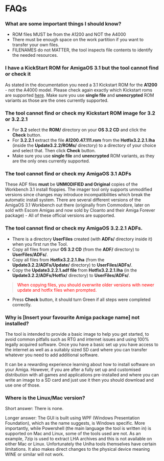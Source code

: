 # FAQs

### What are some important things I should know?
- ROM files MUST be from the A1200 and NOT the A4000
- There must be enough space on the work partition if you want to transfer your own files. 
- FILENAMES do not MATTER, the tool inspects file contents to identify the needed resources.

### I have a KickStart ROM for AmigaOS **3.1** but the tool cannot find or check it
As stated in the documentation you need a 3.1 Kickstart ROM for the **A1200** - not the A4000 model. 
Please check again exactly which Kickstart roms are supported [here](instructions.md#kickstart-rom-files). 
Make sure you use **single file** and **unencrypted** ROM variants as those are the ones currently supported.

### The tool cannot find or check my Kickstart ROM image for **3.2 or 3.2.2.1**
- For **3.2** select the **ROM/** directory on your **OS 3.2 CD** and click the **Check** button.
- For **3.2.2.1** extract the file **A1200.47.111.rom** from the **Hotfix3.2.2.1.lha** (inside the **Update3.2.2/ROMs/** directory) to a directory of your choice and select that. Then click **Check** button.
- Make sure you use **single file** and **unencrypted** ROM variants, as they are the only ones currently supported.

### The tool cannot find or check my AmigaOS 3.1 ADFs
These ADF files **must** be **UNMODIFIED and Original** copies of the Workbench 3.1 install floppies. The imager tool only supports unmodified versions since changes may introduce incompatibilities which break the automatic install system. 
There are several different versions of the AmigaOS 3.1 Workbench out there (originally from Commodore, later on sold with Escom Amigas and now sold by Cloanto and their Amiga Forever package) - All of these official versions are supported.

### The tool cannot find or check my AmigaOS 3.2.2.1 ADFs.
- There is a directory **UserFiles** created (with **ADFs/** directory inside it) when you first run the Tool.
- Copy all files from your **OS 3.2 CD** (from the **ADF/** directory) to **UserFiles/ADFs/**.
- Copy all files from **Hotfix3.2.2.1.lha** (from the **Update3.2.2/ADFs/Update/** directory) to **UserFiles/ADFs/**.
- Copy the **Update3.2.2.1.adf file** from **Hotfix3.2.2.1.lha** (in the **Update3.2.2/ADFs/Hotfix/** directory) to **UserFiles/ADFs/**.

> <font color="red">When copying files, you should overwrite older versions with newer update and hotfix files when prompted.</font>

- Press **Check** button, it should turn Green if all steps were completed correctly.

### Why is [Insert your favourite Amiga package name] not installed?

The tool is intended to provide a basic image to help you get started, to avoid common pitfalls such as RTG and internet issues and using 100% legally acquired software. Once you have a basic set up you have access to the internet as well as a suitably sized SD card where you can transfer whatever you need to add additional software. 

It can be a rewarding experience learning about how to install software on your Amiga. However, if you are after a fully set up and customised distribution with all games and applications pre-installed and where you can write an image to a SD card and just use it then you should download and use one of those.

### Where is the Linux/Mac version?
Short answer: There is none.

Longer answer: The GUI is built using WPF (Windows Presentation Foundation), which as the name suggests, is Windows specific. More importantly, while Powershell (the main language the tool is written in) is supported on Mac and Linux, some of the tools used are not. As an example, 7zip is used to extract LHA archives and this is not available on either Mac or Linux. Unfortunately the Unlha tools themselves have certain limitations. It also makes direct changes to the physical device meaning WINE or similar will not work. 

